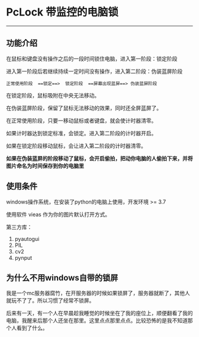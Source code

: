 # PcLock 带监控的电脑锁

---

## 功能介绍

在鼠标和键盘没有操作之后的一段时间锁住电脑，进入第一阶段：锁定阶段

进入第一阶段后若继续持续一定时间没有操作，进入第二阶段：伪装蓝屏阶段

```
正常使用阶段  ==锁定==>  锁定阶段  ==屏幕出现蓝屏==> 伪装蓝屏阶段

```

在锁定阶段，鼠标吸附在中央无法移动。

在伪装蓝屏阶段，保留了鼠标无法移动的效果，同时还全屏蓝屏了。

在正常使用阶段，只要一移动鼠标或者键盘，就会使计时器清零。

如果计时器达到锁定标准，会锁定。进入第二阶段的计时器开启。

如果在锁定阶段移动鼠标，会让进入第二阶段的计时器清零。

**如果在伪装蓝屏的阶段移动了鼠标，会开启偷拍，把动你电脑的人偷拍下来，并将图片命名为时间保存到你的电脑里**

## 使用条件

windows操作系统，在安装了python的电脑上使用，开发环境 >= 3.7

使用软件 vieas 作为你的图片默认打开方式。

第三方库：

1. pyautogui
2. PIL
3. cv2
4. pynput

## 为什么不用windows自带的锁屏

我是一个mc服务器腐竹，在开服务器的时候如果锁屏了，服务器就断了，其他人就玩不了了。所以习惯了经常不锁屏。

后来有一天，有一个人在早晨趁我睡觉的时候坐在了我的座位上，顺便翻看了我的电脑，我醒来后那个人还坐在那里。这里点点那里点点。比较恐怖的是我不知道那个人看到了什么。



